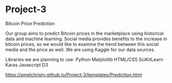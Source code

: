 # Project-3
Bitcoin Price Prediction

Our group aims to predict Bitcoin prices in the marketplace using historical data and machine learning.  Social media provides benefits to the increase in bitcoin prices, so we would like to examine the trend between this social media and the price as well. 
We are using Kaggle for our data sources.

Libraries we are planning to use:
Python Matplotlib
HTML/CSS
SciKitLearn
Karas
Javascript D3

https://amelchristy.github.io/Project-3/templates/Prediction.html
